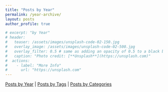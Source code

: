 ```yaml
---
title: "Posts by Year"
permalink: /year-archive/
layout: posts
author_profile: true

# excerpt: "by Year"
# header:
#   teaser: /assets/images/unsplash-code-02-150.jpg
#   overlay_image: /assets/images/unsplash-code-02-500.jpg
#   overlay_filter: 0.5 # same as adding an opacity of 0.5 to a black background
#   caption: "Photo credit: [**Unsplash**](https://unsplash.com)"
#  actions:
#    - label: "More Info"
#      url: "https://unsplash.com"
---
```


[Posts by Year](/blog/year-archive/) | [Posts by Tags](/blog/tags/) | [Posts by Categories](/blog/categories/)
